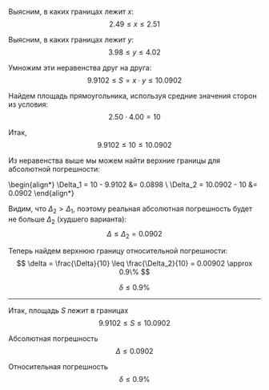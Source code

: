 Выясним, в каких границах лежит $x$:
$$ 2.49 \leq x \leq 2.51 $$

Выясним, в каких границах лежит $y$:
$$ 3.98 \leq y \leq 4.02 $$

Умножим эти неравенства друг на друга:
$$ 9.9102 \leq S = x\cdot y \leq 10.0902 $$

Найдем площадь прямоугольника, используя средние значения сторон из условия:
$$ 2.50 \cdot 4.00 = 10 $$

Итак,
$$ 9.9102 \leq 10 \leq 10.0902 $$

Из неравенства выше мы можем найти верхние границы для абсолютной погрешности:

\begin{align*}
    \Delta_1 = 10 - 9.9102 &= 0.0898 \\
    \Delta_2 = 10.0902 - 10 &= 0.0902
\end{align*}

Видим, что $\Delta_2 > \Delta_1$, поэтому реальная абсолютная погрешность будет не больше $\Delta_2$ (худшего варианта):
$$ \Delta \leq \Delta_2 = 0.0902 $$

Теперь найдем верхнюю границу относительной погрешности:
$$ \delta = \frac{\Delta}{10} \leq \frac{\Delta_2}{10} = 0.00902 \approx 0.9\% $$

$$ \delta \leq 0.9\% $$

---

Итак, площадь $S$ лежит в границах
$$ 9.9102 \leq S \leq 10.0902 $$

Абсолютная погрешность
$$ \Delta \leq 0.0902 $$

Относительная погрешность
$$ \delta \leq 0.9\% $$